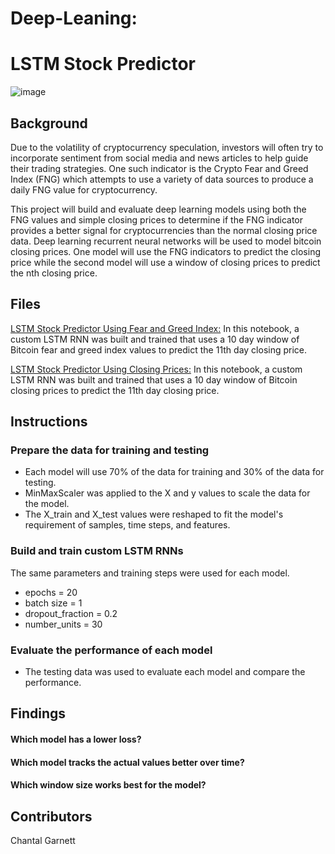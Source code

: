 # Deep-Leaning:
# LSTM Stock Predictor

![image](https://user-images.githubusercontent.com/99493522/172638704-2de716b6-c7b0-48f6-8659-c657d37f6fc4.png)

## Background

Due to the volatility of cryptocurrency speculation, investors will often try to incorporate sentiment from social media and news articles to help guide their trading strategies. One such indicator is the Crypto Fear and Greed Index (FNG) which attempts to use a variety of data sources to produce a daily FNG value for cryptocurrency. 

This project will build and evaluate deep learning models using both the FNG values and simple closing prices to determine if the FNG indicator provides a better signal for cryptocurrencies than the normal closing price data.
Deep learning recurrent neural networks will be used to model bitcoin closing prices. One model will use the FNG indicators to predict the closing price while the second model will use a window of closing prices to predict the nth closing price.

## Files

[LSTM Stock Predictor Using Fear and Greed Index:](https://github.com/ChantalAG/Deep-Leaning-/blob/main/lstm_stock_predictor_fng.ipynb)
In this notebook, a custom LSTM RNN was built and trained that uses a 10 day window of Bitcoin fear and greed index values to predict the 11th day closing price.

[LSTM Stock Predictor Using Closing Prices:](https://github.com/ChantalAG/Deep-Leaning-/blob/main/lstm_stock_predictor_closing.ipynb)
In this notebook, a custom LSTM RNN was built and trained that uses a 10 day window of Bitcoin closing prices to predict the 11th day closing price.



## Instructions
### Prepare the data for training and testing
* Each model will use 70% of the data for training and 30% of the data for testing.
* MinMaxScaler was applied to the X and y values to scale the data for the model.
* The X_train and X_test values were reshaped to fit the model's requirement of samples, time steps, and features. 
    

### Build and train custom LSTM RNNs
The same parameters and training steps were used for each model.
* epochs = 20
* batch size = 1
* dropout_fraction = 0.2
* number_units = 30

### Evaluate the performance of each model
* The testing data was used to evaluate each model and compare the performance.

## Findings
#### Which model has a lower loss?

#### Which model tracks the actual values better over time?
#### Which window size works best for the model?

## Contributors
Chantal Garnett
